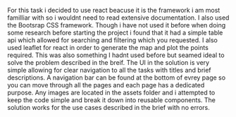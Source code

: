 For this task i decided to use react beacuse it is the framework i am most familliar with so i wouldnt need to read extensive documentation. I also used the Bootsrap CSS framework. Though i have not used it before when doing some research before starting the project i found that it had a simple table api which allowed for searching and filtering which you requested. I also used leaflet for react in order to generate the map and plot the points required. This was also something I hadnt used before but seamed ideal to solve the problem described in the breif. The UI in the solution is very simple allowing for clear navigation to all the tasks with titles and brief descriptions. A navigation bar can be found at the bottom of evrey page so you can move through all the pages and each page has a dedicated purpose. Any images are located in the assets folder and i attempted to keep the code simple and break it down into reusable components. The solution works for the use cases described in the brief with no errors. 

